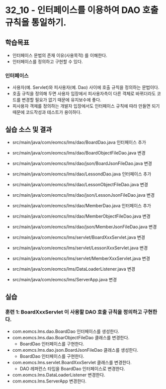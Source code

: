 # 32_10 - 인터페이스를 이용하여 DAO 호출 규칙을 통일하기.

## 학습목표

- 인터페이스 문법의 존재 이유(사용목적) 를 이해한다.
- 인터페이스를 정의하고 구현할 수 있다.

### 인터페이스

- 사용자(예. Servlet)와 피사용자(예. Dao) 사이에 호출 규칙을 정의하는 문법이다.
- 호출 규칙을 정의해 두면 사용자 입장에서 피사용자측이 다른 객체로 바뀌더라도
  코드를 변경할 필요가 없기 때문에 유지보수에 좋다.
- 피사용자 객체를 정의하는 개발자 입장에서도 인터페이스 규칙에 따라 만들면 되기 때문에
  코드작성과 테스트가 용이하다.

## 실습 소스 및 결과

- src/main/java/com/eomcs/lms/dao/BoardDao.java 인터페이스 추가
- src/main/java/com/eomcs/lms/dao/BoardObjectFileDao.java 변경
- src/main/java/com/eomcs/lms/dao/json/BoardJsonFileDao.java 변경

- src/main/java/com/eomcs/lms/dao/LessondDao.java 인터페이스 추가
- src/main/java/com/eomcs/lms/dao/LessonObjectFileDao.java 변경
- src/main/java/com/eomcs/lms/dao/json/LessonJsonFileDao.java 변경

- src/main/java/com/eomcs/lms/dao/MemberDao.java 인터페이스 추가
- src/main/java/com/eomcs/lms/dao/MemberObjectFileDao.java 변경
- src/main/java/com/eomcs/lms/dao/json/MemberJsonFileDao.java 변경

- src/main/java/com/eomcs/lms/servlet/BoardXxxServlet.java 변경
- src/main/java/com/eomcs/lms/servlet/LessonXxxServlet.java 변경
- src/main/java/com/eomcs/lms/servlet/MemberXxxServlet.java 변경
- src/main/java/com/eomcs/lms/DataLoaderListener.java 변경
- src/main/java/com/eomcs/lms/ServerApp.java 변경

## 실습  

### 훈련 1: BoardXxxServlet 이 사용할 DAO 호출 규칙을 정의하고 구현한다.

- com.eomcs.lms.dao.BoardDao 인터페이스를 생성한다.
- com.eomcs.lms.dao.BoarObjectFileDao 클래스를 변경한다.
  - BoardDao 인터페이스를 구현한다.
- com.eomcs.lms.dao.json.BoardJsonFileDao 클래스를 생성한다.
  - BoardDao 인터페이스를 구현한다.
- com.eomcs.lms.servlet.BoardXxxServlet 클래스를 변경한다.
  - DAO 레퍼런스 타입을 BoardDao 인터페이스로 변경한다.
- com.eomcs.lms.DataLoaderListener 변경한다.
- com.eomcs.lms.ServerApp 변경한다.



















